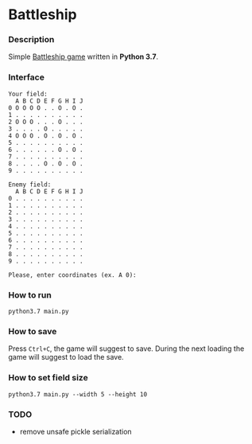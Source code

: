 # Battleship

### Description

Simple [Battleship game](https://en.wikipedia.org/wiki/Battleship_(game)) written in **Python 3.7**.

### Interface

```
Your field:
  A B C D E F G H I J
0 O O O O . . O . O .
1 . . . . . . . . . .
2 O O O . . . O . . .
3 . . . . O . . . . .
4 O O O . O . O . O .
5 . . . . . . . . . .
6 . . . . . . O . O .
7 . . . . . . . . . .
8 . . . . O . O . O .
9 . . . . . . . . . .

Enemy field:
  A B C D E F G H I J
0 . . . . . . . . . .
1 . . . . . . . . . .
2 . . . . . . . . . .
3 . . . . . . . . . .
4 . . . . . . . . . .
5 . . . . . . . . . .
6 . . . . . . . . . .
7 . . . . . . . . . .
8 . . . . . . . . . .
9 . . . . . . . . . .

Please, enter coordinates (ex. A 0):
```

### How to run

`python3.7 main.py`

### How to save

Press `Ctrl+C`, the game will suggest to save. During the next loading the game will suggest to load the save.

### How to set field size

`python3.7 main.py --width 5 --height 10`

### TODO

- remove unsafe pickle serialization
